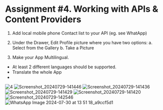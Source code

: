 Assignment #4. Working with APIs & Content Providers
====================================

1. Add local mobile phone Contact list to your API (eg. see WhatApp)
2. Under the Drawer, Edit Profile picture where you have two options:
  a. Select from the Gallery
  b. Take a Picture

3. Make your App Multilingual.      
- At least 2 different languages should be supported.
- Translate the whole App
-

![4](https://github.com/ishimwethierryhenry/mob_prog_assign_four/assets/149163309/c3bca9e1-cc89-43b5-adf7-ffa7e91b1604)
![Screenshot_20240729-141446](https://github.com/user-attachments/assets/21b66b34-752f-4f7d-a26e-7f7a229bcb75)
![Screenshot_20240729-141436](https://github.com/user-attachments/assets/344f2519-934c-4d2b-b767-1f563df66476)
![Screenshot_20240729-141429](https://github.com/user-attachments/assets/b4711320-9e64-4e37-bbfc-08cdea74371e)
![Screenshot_20240729-141420](https://github.com/user-attachments/assets/514b1265-91b2-4b43-a787-245bc358e17a)
![Screenshot_20240729-142546](https://github.com/user-attachments/assets/18676342-7d43-4750-9e0d-ca51dc4281ed)
![WhatsApp Image 2024-07-30 at 13 51 18_a9ccf5d1](https://github.com/user-attachments/assets/dd3c9202-68c6-4138-90fe-59cfa954c440)

